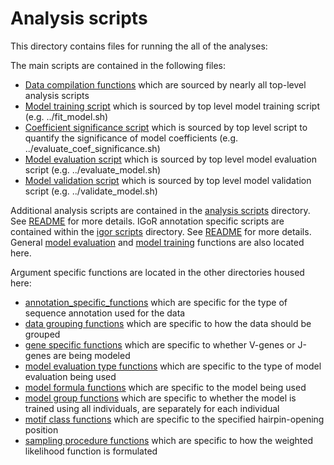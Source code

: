 # Analysis scripts

This directory contains files for running the all of the analyses: 

The main scripts are contained in the following files:

* [Data compilation functions](data_compilation_functions.R) which are sourced by nearly all top-level analysis scripts
* [Model training script](fit_model.R) which is sourced by top level model training script (e.g. ../fit_model.sh)
* [Coefficient significance script](evaluate_coeffs.R) which is sourced by top level script to quantify the significance of model coefficients (e.g. ../evaluate_coef_significance.sh)
* [Model evaluation script](evaluate_models.R) which is sourced by top level model evaluation script (e.g. ../evaluate_model.sh)
* [Model validation script](validate_model.R) which is sourced by top level model validation script (e.g. ../validate_model.sh)

Additional analysis scripts are contained in the [analysis scripts](analysis_scripts) directory. See [README](analysis_scripts/README.md) for more details.
IGoR annotation specific scripts are contained within the [igor scripts](igor_annotation_scripts) directory. See [README](igor_annotation_scripts/README.md) for more details.
General [model evaluation](model_evaluation_functions.R) and [model training](model_fitting_functions.R) functions are also located here.

Argument specific functions are located in the other directories housed here:

* [annotation_specific_functions](annotation_specific_functions) which are specific for the type of sequence annotation used for the data  
* [data grouping functions](data_grouping_functions) which are specific to how the data should be grouped 
* [gene specific functions](gene_specific_functions) which are specific to whether V-genes or J-genes are being modeled
* [model evaluation type functions](model_evaluation_type_functions) which are specific to the type of model evaluation being used
* [model formula functions](model_formula_functions) which are specific to the model being used
* [model group functions](model_group_functions) which are specific to whether the model is trained using all individuals, are separately for each individual
* [motif class functions](motif_class_functions) which are specific to the specified hairpin-opening position
* [sampling procedure functions](sampling_procedure_functions) which are specific to how the weighted likelihood function is formulated


